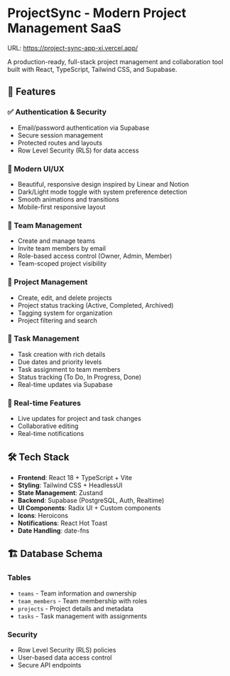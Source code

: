 
# ProjectSync - Modern Project Management SaaS

URL: https://project-sync-app-xi.vercel.app/

A production-ready, full-stack project management and collaboration tool built with React, TypeScript, Tailwind CSS, and Supabase.

## 🚀 Features

### ✅ Authentication & Security
- Email/password authentication via Supabase
- Secure session management
- Protected routes and layouts
- Row Level Security (RLS) for data access

### 🎨 Modern UI/UX
- Beautiful, responsive design inspired by Linear and Notion
- Dark/Light mode toggle with system preference detection
- Smooth animations and transitions
- Mobile-first responsive layout

### 👥 Team Management
- Create and manage teams
- Invite team members by email
- Role-based access control (Owner, Admin, Member)
- Team-scoped project visibility

### 📁 Project Management
- Create, edit, and delete projects
- Project status tracking (Active, Completed, Archived)
- Tagging system for organization
- Project filtering and search

### 📝 Task Management
- Task creation with rich details
- Due dates and priority levels
- Task assignment to team members
- Status tracking (To Do, In Progress, Done)
- Real-time updates via Supabase

### 🔄 Real-time Features
- Live updates for project and task changes
- Collaborative editing
- Real-time notifications

## 🛠️ Tech Stack

- **Frontend**: React 18 + TypeScript + Vite
- **Styling**: Tailwind CSS + HeadlessUI
- **State Management**: Zustand
- **Backend**: Supabase (PostgreSQL, Auth, Realtime)
- **UI Components**: Radix UI + Custom components
- **Icons**: Heroicons
- **Notifications**: React Hot Toast
- **Date Handling**: date-fns

## 🏗️ Database Schema

### Tables
- `teams` - Team information and ownership
- `team_members` - Team membership with roles
- `projects` - Project details and metadata
- `tasks` - Task management with assignments

### Security
- Row Level Security (RLS) policies
- User-based data access control
- Secure API endpoints

